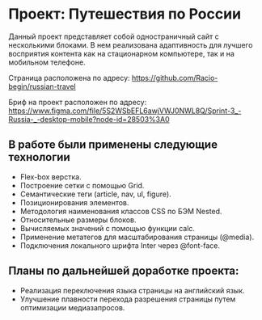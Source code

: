 # Проект: Путешествия по России


Данный проект представляет собой одностраничный сайт с несколькими блоками.
В нем реализована адаптивность для лучшего восприятия контента как на стационарном компьютере, так и на мобильном телефоне.

Страница расположена по адресу: https://github.com/Racio-begin/russian-travel

Бриф на проект расположен по адресу: https://www.figma.com/file/5S2WSbEFL6awjVWJ0NWL8Q/Sprint-3_-Russia-_-desktop-mobile?node-id=28503%3A0

## В работе были применены следующие технологии

* Flex-box верстка.
* Построение сетки с помощью Grid.
* Семантические теги (article, nav, ul, figure).
* Позиционирования элементов.
* Методология наименования классов CSS по БЭМ Nested.
* Относительные размеры блоков.
* Вычисляемых значений с помощью функции calc.
* Применение метатегов для масштабирования страницы (@media).
* Подключения локального шрифта Inter через @font-face.

## Планы по дальнейшей доработке проекта:

* Реализация переключения языка страницы на английский язык.
* Улучшение плавности перехода разрешения страницы путем оптимизации медиазапросов.
